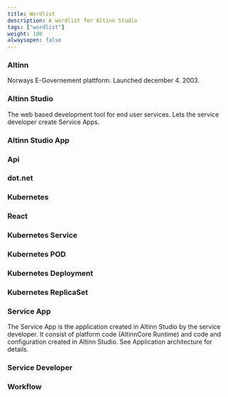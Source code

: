 ```yaml
---
title: Wordlist
description: A wordlist for Altinn Studio
tags: ["wordlist"]
weight: 100
alwaysopen: false
---
```


### Altinn
Norways E-Governement plattform. Launched december 4. 2003.

### Altinn Studio
The web based development tool for end user services. 
Lets the service developer create Service Apps. 

### Altinn Studio App


### Api

### dot.net 

### Kubernetes


### React

### Kubernetes Service

### Kubernetes POD

### Kubernetes Deployment

### Kubernetes ReplicaSet

### Service App
The Service App is the application created in Altinn Studio by the service
developer. It consist of platform code (AltinnCore Runtime) and code and 
configuration created in Altinn Studio. 
See Application architecture for details. 

### Service Developer


### Workflow